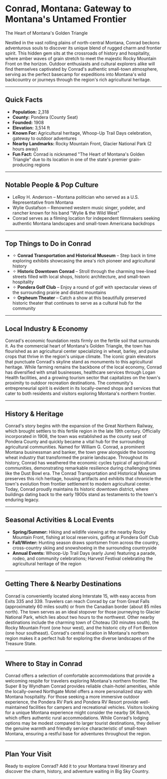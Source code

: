 # Conrad, Montana: Gateway to Montana's Untamed Frontier
The Heart of Montana's Golden Triangle

Nestled in the vast rolling plains of north-central Montana, Conrad beckons adventurous souls to discover its unique blend of rugged charm and frontier spirit. This hidden gem sits at the crossroads of history and hospitality, where amber waves of grain stretch to meet the majestic Rocky Mountain Front on the horizon. Outdoor enthusiasts and cultural explorers alike will find themselves captivated by Conrad's authentic small-town atmosphere, serving as the perfect basecamp for expeditions into Montana's wild backcountry or journeys through the region's rich agricultural heritage.

---

## Quick Facts

- **Population:** 2,318
- **County:** Pondera (County Seat)
- **Founded:** 1908
- **Elevation:** 3,514 ft
- **Known For:** Agricultural heritage, Whoop-Up Trail Days celebration, gateway to outdoor adventures
- **Nearby Landmarks:** Rocky Mountain Front, Glacier National Park (2 hours away)
- **Fun Fact:** Conrad is nicknamed "The Heart of Montana's Golden Triangle" due to its location in one of the state's premier grain-producing regions

---

## Notable People & Pop Culture

- LeRoy H. Anderson – Montana politician who served as a U.S. Representative from Montana
- Wylie Gustafson – Renowned western music singer, yodeler, and rancher known for his band "Wylie & the Wild West"
- Conrad serves as a filming location for independent filmmakers seeking authentic Montana landscapes and small-town Americana backdrops

---

## Top Things to Do in Conrad

- ✧ **Conrad Transportation and Historical Museum** – Step back in time exploring exhibits showcasing the area's rich pioneer and agricultural history
- ✧ **Historic Downtown Conrad** – Stroll through the charming tree-lined streets filled with local shops, historic architecture, and small-town hospitality
- ✧ **Pondera Golf Club** – Enjoy a round of golf with spectacular views of the surrounding prairie and distant mountains
- ✧ **Orpheum Theater** – Catch a show at this beautifully preserved historic theater that continues to serve as a cultural hub for the community

---

## Local Industry & Economy

Conrad's economic foundation rests firmly on the fertile soil that surrounds it. As the commercial heart of Montana's Golden Triangle, the town has flourished as an agricultural center specializing in wheat, barley, and pulse crops that thrive in the region's unique climate. The iconic grain elevators that punctuate Conrad's skyline stand as monuments to this agricultural heritage. While farming remains the backbone of the local economy, Conrad has diversified with small businesses, healthcare services through Logan Health facilities, and a growing tourism sector that capitalizes on the town's proximity to outdoor recreation destinations. The community's entrepreneurial spirit is evident in its locally-owned shops and services that cater to both residents and visitors exploring Montana's northern frontier.

---

## History & Heritage

Conrad's story begins with the expansion of the Great Northern Railway, which brought settlers to this fertile region in the late 19th century. Officially incorporated in 1908, the town was established as the county seat of Pondera County and quickly became a vital hub for the surrounding agricultural communities. Named for William G. Conrad, a prominent Montana businessman and banker, the town grew alongside the booming wheat industry that transformed the prairie landscape. Throughout its history, Conrad has weathered the economic cycles typical of agricultural communities, demonstrating remarkable resilience during challenging times like the Dust Bowl era. The Conrad Transportation and Historical Museum preserves this rich heritage, housing artifacts and exhibits that chronicle the town's evolution from frontier settlement to modern agricultural center. Today, Conrad proudly maintains its historic downtown district, where buildings dating back to the early 1900s stand as testaments to the town's enduring legacy.

---

## Seasonal Activities & Local Events

- **Spring/Summer:** Hiking and wildlife viewing at the nearby Rocky Mountain Front, fishing at local reservoirs, golfing at Pondera Golf Club
- **Fall/Winter:** Hunting season draws sportsmen from across the country, cross-country skiing and snowshoeing in the surrounding countryside
- **Annual Events:** Whoop-Up Trail Days (early June) featuring a parade, rodeo, and community celebrations; Harvest Festival celebrating the agricultural heritage of the region

---

## Getting There & Nearby Destinations

Conrad is conveniently located along Interstate 15, with easy access from Exits 335 and 339. Travelers can reach Conrad by car from Great Falls (approximately 60 miles south) or from the Canadian border (about 85 miles north). The town serves as an ideal stopover for those journeying to Glacier National Park, which lies about two hours to the northwest. Other nearby destinations include the charming town of Choteau (30 minutes south), the Rocky Mountain Front (one hour west), and the historic city of Fort Benton (one hour southeast). Conrad's central location in Montana's northern region makes it a perfect hub for exploring the diverse landscapes of the Treasure State.

---

## Where to Stay in Conrad

Conrad offers a selection of comfortable accommodations that provide a welcoming respite for travelers exploring Montana's northern frontier. The Super 8 by Wyndham Conrad provides reliable chain-hotel amenities, while the locally-owned Northgate Motel offers a more personalized stay with Montana hospitality. For those seeking a more immersive outdoor experience, the Pondera RV Park and Pondera RV Resort provide well-maintained facilities for campers and recreational vehicles. Visitors looking for a unique Montana experience might consider the nearby SK Ranch, which offers authentic rural accommodations. While Conrad's lodging options may be modest compared to larger tourist destinations, they deliver the genuine warmth and friendly service characteristic of small-town Montana, ensuring a restful base for adventures throughout the region.

---

## Plan Your Visit

Ready to explore Conrad? Add it to your Montana travel itinerary and discover the charm, history, and adventure waiting in Big Sky Country.
